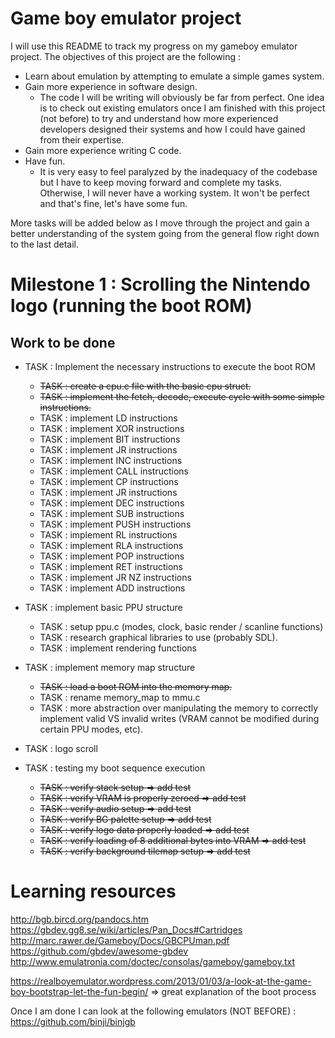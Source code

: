 # Game boy emulator project

I will use this README to track my progress on my gameboy emulator project. The objectives of this project are the following :
- Learn about emulation by attempting to emulate a simple games system.
- Gain more experience in software design.
	- The code I will be writing will obviously be far from perfect. One idea is to check out existing emulators once I am finished with this project (not before) to try and understand how more experienced developers designed their systems and how I could have gained from their expertise.
- Gain more experience writing C code.
- Have fun.
	- It is very easy to feel paralyzed by the inadequacy of the codebase but I have to keep moving forward and complete my tasks. Otherwise, I will never have a working system. It won't be perfect and that's fine, let's have some fun.

More tasks will be added below as I move through the project and gain a better understanding of the system going from the general flow right down to the last detail.

# Milestone 1 : Scrolling the Nintendo logo (running the boot ROM)

## Work to be done

- TASK : Implement the necessary instructions to execute the boot ROM

	- ~~TASK : create a cpu.c file with the basic cpu struct.~~
	- ~~TASK : implement the fetch, decode, execute cycle with some simple instructions.~~
	- TASK : implement LD instructions
	- TASK : implement XOR instructions
	- TASK : implement BIT instructions
	- TASK : implement JR instructions
	- TASK : implement INC instructions
	- TASK : implement CALL instructions
	- TASK : implement CP instructions
	- TASK : implement JR instructions
	- TASK : implement DEC instructions
	- TASK : implement SUB instructions
	- TASK : implement PUSH instructions
	- TASK : implement RL instructions
	- TASK : implement RLA instructions
	- TASK : implement POP instructions
	- TASK : implement RET instructions
	- TASK : implement JR NZ instructions
	- TASK : implement ADD instructions

- TASK : implement basic PPU structure
	- TASK : setup ppu.c (modes, clock, basic render / scanline functions)
	- TASK : research graphical libraries to use (probably SDL).
	- TASK : implement rendering functions

- TASK : implement memory map structure
	- ~~TASK : load a boot ROM into the memory map.~~
	- TASK : rename memory_map to mmu.c
	- TASK : more abstraction over manipulating the memory to correctly implement valid VS invalid writes (VRAM cannot be modified during certain PPU modes, etc).

- TASK : logo scroll

- TASK : testing my boot sequence execution
	- ~~TASK : verify stack setup => add test~~
	- ~~TASK : verify VRAM is properly zeroed => add test~~
	- ~~TASK : verify audio setup => add test~~
	- ~~TASK : verify BG palette setup => add test~~
	- ~~TASK : verify logo data properly loaded => add test~~
	- ~~TASK : verify loading of 8 additional bytes into VRAM => add test~~
	- ~~TASK : verify background tilemap setup => add test~~

# Learning resources

http://bgb.bircd.org/pandocs.htm
https://gbdev.gg8.se/wiki/articles/Pan_Docs#Cartridges
http://marc.rawer.de/Gameboy/Docs/GBCPUman.pdf
https://github.com/gbdev/awesome-gbdev
http://www.emulatronia.com/doctec/consolas/gameboy/gameboy.txt

https://realboyemulator.wordpress.com/2013/01/03/a-look-at-the-game-boy-bootstrap-let-the-fun-begin/ => great explanation of the boot process

Once I am done I can look at the following emulators (NOT BEFORE) : 
https://github.com/binji/binjgb